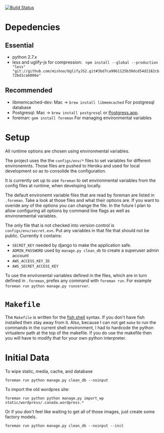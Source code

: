 [![Build Status](https://next.travis-ci.org/saulshanabrook/django-canadanewyork.png?branch=production)](https://next.travis-ci.org/saulshanabrook/django-canadanewyork)

# Depedencies
## Essential
* python 2.7.x
* less and uglify-js for compression: ` npm install --global --production "less" "git://github.com/mishoo/UglifyJS2.git#3bd7ca9961125b39dcd54d2182cb72bd1ca6006e"`

## Recommended
* libmemcached-dev: Mac -> `brew install libmemcached`
  For postgresql database
* Postgresql: Mac -> `brew install postgresql` or [Postgress.app](http://postgresapp.com/).
* foreman: `gem install foreman`
  For managing environmental variables

# Setup
All runtime options are chosen using environmental variables.

The project uses the the `configs/env/*` files to set variables for different
environemnts. Those files are pushed to Heroku and used for local development
so as to consolide the configuration.

It is currently set up to use `foreman` to set environmental variables
from the config files at runtime, when developing locally.

The default environemt variable files that are read by foreman are listed in
`.foreman`. Take a look at those files and what their options are. If you want
to overide any of the options you can change the file. In the future I plan
to allow configuring all options by command line flags as well as
environemental variables.

The only file that is not checked into version control is
`configs/env/secret.evn`. Put any variables in that file that should not be
public. Currently it contains:
* `SECRET_KEY` needed by django to make the application safe.
* `ADMIN_PASSWORD` used by `manage.py clean_db` to create a superuser admin account
* `AWS_ACCESS_KEY_ID`
* `AWS_SECRET_ACCESS_KEY`

To use the environental variables defined in the files, which are in turn
defined in `.foreman`, prefex any command with `foreman run`. For example
`foreman run python manage.py runserver`.

# `Makefile`
The `Makefile` is written for the
[fish shell](https://github.com/fish-shell/fish-shell) syntax. If you don't
have fish installed then stay away from it. Also, because I can not get `make`
to run the commands in the current shell environment, I had to hardcode the
python virtualenv path at the top of the makefile. If you do use the makefile
then you will have to modify that for your own python interpreter.

# Initial Data

To wipe static, media, cache, and database
```
foreman run python manage.py clean_db --noinput
```

To import the old wordpres site:
```
foreman run python python manage.py import_wp static/wordpress/.canada.wordpress.*
```

Or if you don't feel like waiting to get all of those images, just
create some factory models.
```
foreman run python manage.py clean_db --noinput --init
```
